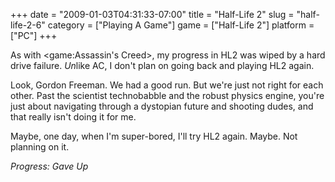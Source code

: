 +++
date = "2009-01-03T04:31:33-07:00"
title = "Half-Life 2"
slug = "half-life-2-6"
category = ["Playing A Game"]
game = ["Half-Life 2"]
platform = ["PC"]
+++

As with <game:Assassin's Creed>, my progress in HL2 was wiped by a hard drive failure.  <i>Un</i>like AC, I don't plan on going back and playing HL2 again.

Look, Gordon Freeman.  We had a good run.  But we're just not right for each other.  Past the scientist technobabble and the robust physics engine, you're just about navigating through a dystopian future and shooting dudes, and that really isn't doing it for me.

Maybe, one day, when I'm super-bored, I'll try HL2 again.  Maybe.  Not planning on it.

<i>Progress: Gave Up</i>